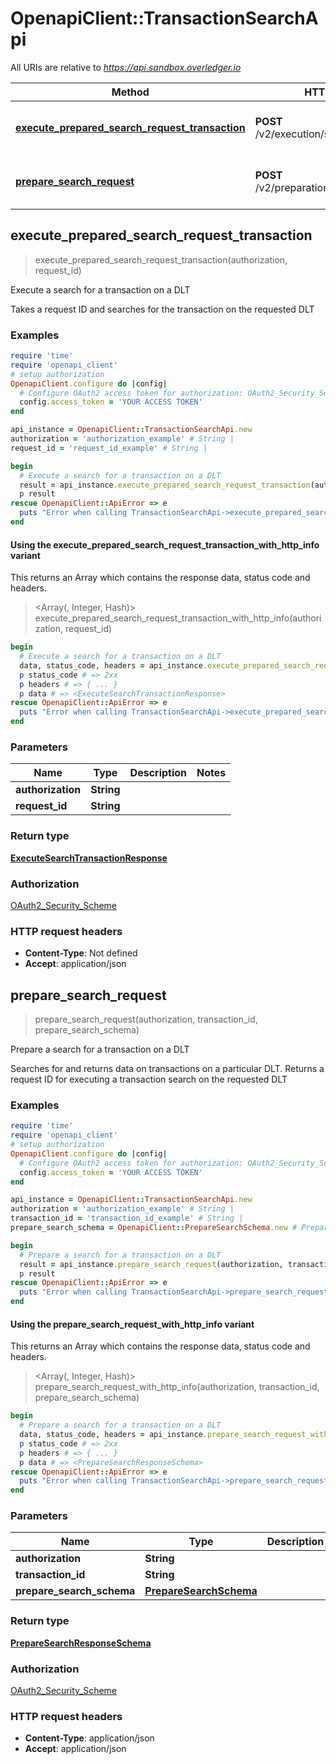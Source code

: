 # OpenapiClient::TransactionSearchApi

All URIs are relative to *https://api.sandbox.overledger.io*

| Method | HTTP request | Description |
| ------ | ------------ | ----------- |
| [**execute_prepared_search_request_transaction**](TransactionSearchApi.md#execute_prepared_search_request_transaction) | **POST** /v2/execution/search/transaction | Execute a search for a transaction on a DLT |
| [**prepare_search_request**](TransactionSearchApi.md#prepare_search_request) | **POST** /v2/preparation/search/transaction | Prepare a search for a transaction on a DLT |


## execute_prepared_search_request_transaction

> <ExecuteSearchTransactionResponse> execute_prepared_search_request_transaction(authorization, request_id)

Execute a search for a transaction on a DLT

Takes a request ID and searches for the transaction on the requested DLT

### Examples

```ruby
require 'time'
require 'openapi_client'
# setup authorization
OpenapiClient.configure do |config|
  # Configure OAuth2 access token for authorization: OAuth2_Security_Scheme
  config.access_token = 'YOUR ACCESS TOKEN'
end

api_instance = OpenapiClient::TransactionSearchApi.new
authorization = 'authorization_example' # String | 
request_id = 'request_id_example' # String | 

begin
  # Execute a search for a transaction on a DLT
  result = api_instance.execute_prepared_search_request_transaction(authorization, request_id)
  p result
rescue OpenapiClient::ApiError => e
  puts "Error when calling TransactionSearchApi->execute_prepared_search_request_transaction: #{e}"
end
```

#### Using the execute_prepared_search_request_transaction_with_http_info variant

This returns an Array which contains the response data, status code and headers.

> <Array(<ExecuteSearchTransactionResponse>, Integer, Hash)> execute_prepared_search_request_transaction_with_http_info(authorization, request_id)

```ruby
begin
  # Execute a search for a transaction on a DLT
  data, status_code, headers = api_instance.execute_prepared_search_request_transaction_with_http_info(authorization, request_id)
  p status_code # => 2xx
  p headers # => { ... }
  p data # => <ExecuteSearchTransactionResponse>
rescue OpenapiClient::ApiError => e
  puts "Error when calling TransactionSearchApi->execute_prepared_search_request_transaction_with_http_info: #{e}"
end
```

### Parameters

| Name | Type | Description | Notes |
| ---- | ---- | ----------- | ----- |
| **authorization** | **String** |  |  |
| **request_id** | **String** |  |  |

### Return type

[**ExecuteSearchTransactionResponse**](ExecuteSearchTransactionResponse.md)

### Authorization

[OAuth2_Security_Scheme](../README.md#OAuth2_Security_Scheme)

### HTTP request headers

- **Content-Type**: Not defined
- **Accept**: application/json


## prepare_search_request

> <PrepareSearchResponseSchema> prepare_search_request(authorization, transaction_id, prepare_search_schema)

Prepare a search for a transaction on a DLT

Searches for and returns data on transactions on a particular DLT. Returns a request ID for executing a transaction search on the requested DLT

### Examples

```ruby
require 'time'
require 'openapi_client'
# setup authorization
OpenapiClient.configure do |config|
  # Configure OAuth2 access token for authorization: OAuth2_Security_Scheme
  config.access_token = 'YOUR ACCESS TOKEN'
end

api_instance = OpenapiClient::TransactionSearchApi.new
authorization = 'authorization_example' # String | 
transaction_id = 'transaction_id_example' # String | 
prepare_search_schema = OpenapiClient::PrepareSearchSchema.new # PrepareSearchSchema | 

begin
  # Prepare a search for a transaction on a DLT
  result = api_instance.prepare_search_request(authorization, transaction_id, prepare_search_schema)
  p result
rescue OpenapiClient::ApiError => e
  puts "Error when calling TransactionSearchApi->prepare_search_request: #{e}"
end
```

#### Using the prepare_search_request_with_http_info variant

This returns an Array which contains the response data, status code and headers.

> <Array(<PrepareSearchResponseSchema>, Integer, Hash)> prepare_search_request_with_http_info(authorization, transaction_id, prepare_search_schema)

```ruby
begin
  # Prepare a search for a transaction on a DLT
  data, status_code, headers = api_instance.prepare_search_request_with_http_info(authorization, transaction_id, prepare_search_schema)
  p status_code # => 2xx
  p headers # => { ... }
  p data # => <PrepareSearchResponseSchema>
rescue OpenapiClient::ApiError => e
  puts "Error when calling TransactionSearchApi->prepare_search_request_with_http_info: #{e}"
end
```

### Parameters

| Name | Type | Description | Notes |
| ---- | ---- | ----------- | ----- |
| **authorization** | **String** |  |  |
| **transaction_id** | **String** |  |  |
| **prepare_search_schema** | [**PrepareSearchSchema**](PrepareSearchSchema.md) |  |  |

### Return type

[**PrepareSearchResponseSchema**](PrepareSearchResponseSchema.md)

### Authorization

[OAuth2_Security_Scheme](../README.md#OAuth2_Security_Scheme)

### HTTP request headers

- **Content-Type**: application/json
- **Accept**: application/json

